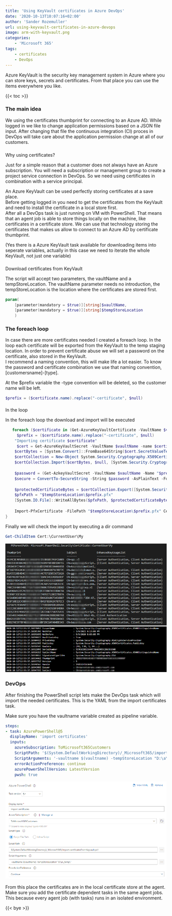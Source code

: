 ```yaml
---
title: 'Using KeyVault certificates in Azure DevOps'
date: '2020-10-13T10:07:16+02:00'
author: 'Sander Rozemuller'
url: using-keyvault-certificates-in-azure-devops
image: arm-with-keyvault.png
categories:
    - 'Microsoft 365'
tags:
    - certificates
    - DevOps
---
```


Azure KeyVault is the security key management system in Azure where you can store keys, secrets and certificates. From that place you can use the items everywhere you like.

{{< toc >}}
### The main idea

We using the certificates thumbprint for connecting to an Azure AD. While logged in we like to change application permissions based on a JSON file input. After changing that file the continuous integration (CI) proces in DevOps will take care about the application permission change at all of our customers.

###   
Why using certificates?

Just for a simple reason that a customer does not always have an Azure subscription. You will need a subscription or management group to create a project service connection in DevOps. So we need using certificates in combination with a service principal.

An Azure KeyVault can be used perfectly storing certificates at a save place.   
Before getting logged in you need to get the certificates from the KeyVault and need to install the certificate in a local store first.   
After all a DevOps task is just running on VM with PowerShell. That means that an agent job is able to store things locally on the machine, like certificates in a certificate store. We can use that technology storing the certificates that makes us allow to connect to an Azure AD by certificate thumbprint.

(Yes there is a Azure KeyVault task available for downloading items into seperate variables, actually in this case we need to iterate the whole KeyVault, not just one variable)

###   
Download certificates from KeyVault

The script will accept two parameters, the vaultName and a tempStoreLocation. The vaultName parameter needs no introduction, the tempStoreLocation is the location where the certificates are stored first.

```powershell
param(
    [parameter(mandatory = $true)][string]$vaultName,
    [parameter(mandatory = $true)][string]$tempStoreLocation
    )
```

### The foreach loop

In case there are more certificates needed I created a foreach loop. In the loop each certificate will be exported from the KeyVault to the temp staging location. In order to prevent certificate abuse we will set a password on the certificate, also stored in the KeyVault.   
I recommend a naming convention, this will make life a lot easier. To know the password and certificate combination we use that naming convention, \[customersname\]-\[type\].

At the $prefix variable the -type convention will be deleted, so the customer name will be left.

```powershell
$prefix = ($certificate.name).replace("-certificate", $null)
```

####   
In the loop

In the foreach loop the download and import will be executed

```powershell
   foreach ($certificate in (Get-AzureKeyVaultCertificate -VaultName $vaultName)) {
     $prefix = ($certificate.name).replace("-certificate", $null)
    "Importing certificate $certificate"
     $cert = Get-AzureKeyVaultSecret -VaultName $vaultName -name $certificate.name
    $certBytes = [System.Convert]::FromBase64String($cert.SecretValueText)
    $certCollection = New-Object System.Security.Cryptography.X509Certificates.X509Certificate2Collection
    $certCollection.Import($certBytes, $null, [System.Security.Cryptography.X509Certificates.X509KeyStorageFlags]::Exportable)

    $password = (Get-AzkeyVaultSecret -VaultName $vaultName -Name "$prefix-password").SecretValueText
    $secure = ConvertTo-SecureString -String $password -AsPlainText -Force

    $protectedCertificateBytes = $certCollection.Export([System.Security.Cryptography.X509Certificates.X509ContentType]::Pkcs12, $password)
    $pfxPath = "$tempStoreLocation\$prefix.pfx"
    [System.IO.File]::WriteAllBytes($pfxPath, $protectedCertificateBytes)

    Import-PfxCertificate -FilePath "$tempStoreLocation\$prefix.pfx" Cert:\CurrentUser\My -Password $secure
}
```

Finally we will check the import by executing a dir command

```powershell
Get-ChildItem Cert:\CurrentUser\My
```

![image-1190](image-1190.png)
![inage-1](image-1.png)
### DevOps

After finishing the PowerShell script lets make the DevOps task which will import the needed certificates. This is the YAML from the import certificates task.

Make sure you have the vaultname variable created as pipeline variable.

```yaml
steps:
- task: AzurePowerShell@5
  displayName: 'import certificates'
  inputs:
    azureSubscription: ToMicrosoft365Customers
    ScriptPath: '$(System.DefaultWorkingDirectory)/_Microsoft365/import-certificatesFromKeyvault.ps1'
    ScriptArguments: '-vaultname $(vaultname) -tempStoreLocation "D:\a\_temp\"'
    errorActionPreference: continue
    azurePowerShellVersion: LatestVersion
    pwsh: true
```

![image-1191](image-1191.png)

From this place the certificates are in the local certificate store at the agent. Make sure you add the certificate dependent tasks in the same agent jobs. This because every agent job (with tasks) runs in an isolated environment.

{{< bye >}}